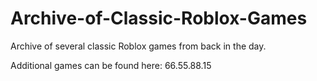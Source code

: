 # Archive-of-Classic-Roblox-Games
Archive of several classic Roblox games from back in the day.

Additional games can be found here: 66.55.88.15
